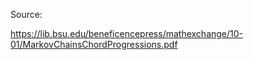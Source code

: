 
Source:

https://lib.bsu.edu/beneficencepress/mathexchange/10-01/MarkovChainsChordProgressions.pdf
